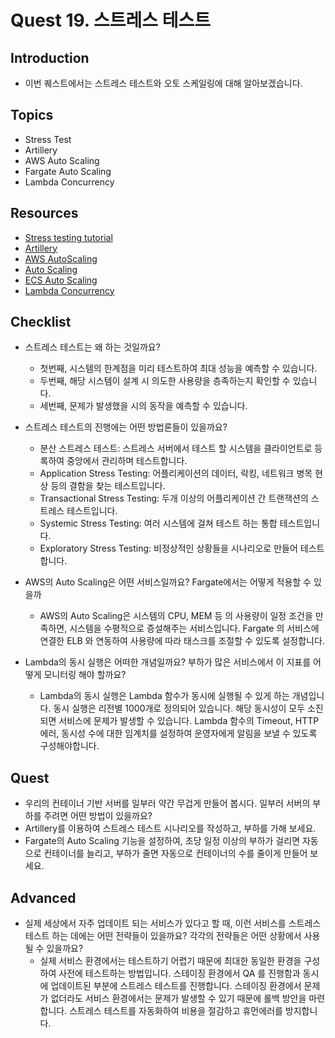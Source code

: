 # Quest 19. 스트레스 테스트

## Introduction
* 이번 퀘스트에서는 스트레스 테스트와 오토 스케일링에 대해 알아보겠습니다.

## Topics
* Stress Test
* Artillery
* AWS Auto Scaling
* Fargate Auto Scaling
* Lambda Concurrency

## Resources
* [Stress testing tutorial](https://www.guru99.com/stress-testing-tutorial.html)
* [Artillery](https://artillery.io/)
* [AWS AutoScaling](https://aws.amazon.com/ko/about-aws/whats-new/2018/01/introducing-aws-auto-scaling/)
* [Auto Scaling](https://aws.amazon.com/ko/blogs/korea/category/compute/auto-scaling/)
* [ECS Auto Scaling](https://docs.aws.amazon.com/ko_kr/AmazonECS/latest/developerguide/service-auto-scaling.html)
* [Lambda Concurrency](https://docs.aws.amazon.com/lambda/latest/dg/configuration-concurrency.html)

## Checklist
* 스트레스 테스트는 왜 하는 것일까요?
  * 첫번째, 시스템의 한계점을 미리 테스트하여 최대 성능을 예측할 수 있습니다.
  * 두번째, 해당 시스템이 설계 시 의도한 사용량을 층족하는지 확인할 수 있습니다.
  * 세번째, 문제가 발생했을 시의 동작을 예측할 수 있습니다.
  
* 스트레스 테스트의 진행에는 어떤 방법론들이 있을까요?
  * 분산 스트레스 테스트:  스트레스 서버에서 테스트 할 시스템을 클라이언트로 등록하여 중앙에서 관리하며 테스트합니다.
  * Application Stress Testing: 어플리케이션의 데이터, 락킹, 네트워크 병목 현상 등의 결함을 찾는 테스트입니다.
  * Transactional Stress Testing: 두개 이상의 어플리케이션 간 트랜잭션의 스트레스 테스트입니다.
  * Systemic Stress Testing: 여러 시스템에 걸쳐 테스트 하는 통합 테스트입니다.
  * Exploratory Stress Testing: 비정상적인 상황들을 시나리오로 만들어 테스트합니다.

* AWS의 Auto Scaling은 어떤 서비스일까요? Fargate에서는 어떻게 적용할 수 있을까  
  * AWS의 Auto Scaling은 시스템의 CPU, MEM 등 의 사용량이 일정 조건을 만족하면, 시스템을 수평적으로 증설해주는 서비스입니다. Fargate	의 서비스에 연결한 ELB 와 연동하여 사용량에 따라 태스크를 조절할 수 있도록 설정합니다.

* Lambda의 동시 실행은 어떠한 개념일까요? 부하가 많은 서비스에서 이 지표를 어떻게 모니터링 해야 할까요?
  * Lambda의 동시 실행은 Lambda 함수가 동시에 실행될 수 있게 하는 개념입니다.
동시 실행은 리전별 1000개로 정의되어 있습니다. 해당 동시성이 모두 소진되면 서비스에 문제가 발생할 수 있습니다.
Lambda 함수의 Timeout, HTTP 에러, 동시성 수에 대한 임계치를 설정하여 운영자에게 알림을 보낼 수 있도록 구성해야합니다.

## Quest
* 우리의 컨테이너 기반 서버를 일부러 약간 무겁게 만들어 봅시다. 일부러 서버의 부하를 주려면 어떤 방법이 있을까요?
* Artillery를 이용하여 스트레스 테스트 시나리오를 작성하고, 부하를 가해 보세요.
* Fargate의 Auto Scaling 기능을 설정하여, 초당 일정 이상의 부하가 걸리면 자동으로 컨테이너를 늘리고, 부하가 줄면 자동으로 컨테이너의 수를 줄이게 만들어 보세요.

## Advanced
* 실제 세상에서 자주 업데이트 되는 서비스가 있다고 할 때, 이런 서비스를 스트레스 테스트 하는 데에는 어떤 전략들이 있을까요? 각각의 전략들은 어떤 상황에서 사용될 수 있을까요?
  * 실제 서비스 환경에서는 테스트하기 어렵기 때문에 최대한 동일한 환경을 구성하여 사전에 테스트하는 방법입니다.
스테이징 환경에서 QA 를 진행함과 동시에 업데이트된 부분에 스트레스 테스트를 진행합니다.
스테이징 환경에서 문제가 없더라도 서비스 환경에서는 문제가 발생할 수 있기 때문에 롤백 방안을 마련합니다.
스트레스 테스트를 자동화하여 비용을 절감하고 휴먼에러를 방지합니다.
